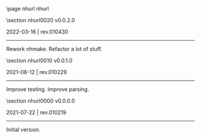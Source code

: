 \page nhurl nhurl

<div style="max-width:700px;">

\section nhurl0020 v0.0.2.0

2022-03-16 | rev.010430

 ---

 Rework nhmake. Refactor a lot of stuff.



\section nhurl0010 v0.0.1.0

2021-08-12 | rev.010229

 ---

 Improve testing. Improve parsing.



\section nhurl0000 v0.0.0.0

2021-07-22 | rev.010219

 ---

 Initial version.



</div>